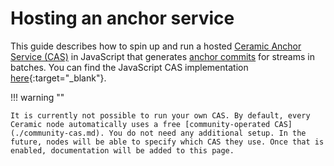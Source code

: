 # Hosting an anchor service

This guide describes how to spin up and run a hosted [Ceramic Anchor Service (CAS)](../../learn/glossary.md#anchor-service) in JavaScript that generates [anchor commits](../../learn/glossary.md#anchor-commit) for streams in batches. You can find the JavaScript CAS implementation [here](https://github.com/ceramicnetwork/ceramic-anchor-service){:target="_blank"}.

!!! warning ""

    It is currently not possible to run your own CAS. By default, every Ceramic node automatically uses a free [community-operated CAS](./community-cas.md). You do not need any additional setup. In the future, nodes will be able to specify which CAS they use. Once that is enabled, documentation will be added to this page.
    
</br></br></br>

